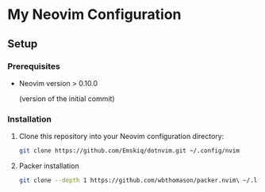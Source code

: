 # My Neovim Configuration

## Setup

### Prerequisites

- Neovim version > 0.10.0
  
  (version of the initial commit)

### Installation

1. Clone this repository into your Neovim configuration directory:

    ```bash
    git clone https://github.com/Emskiq/dotnvim.git ~/.config/nvim
    ```
2. Packer installation
    ```bash
   git clone --depth 1 https://github.com/wbthomason/packer.nvim\ ~/.local/share/nvim/site/pack/packer/start/packer.nvim
    ```
